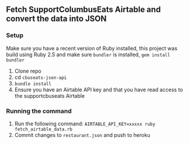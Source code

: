 ## Fetch SupportColumbusEats Airtable and convert the data into JSON


### Setup
Make sure you have a recent version of Ruby installed, this project was build using Ruby 2.5
and make sure `bundler` is installed, `gem install bundler`


1. Clone repo
2. cd `cbuseats-json-api`
3. `bundle install`
4. Ensure you have an Airtable API key and that you have read access to the supportcbuseats Airtable


### Running the command
1. Run the following command: `AIRTABLE_API_KEY=xxxxx ruby fetch_airtable_data.rb`
2. Commit changes to `restaurant.json` and push to heroku

